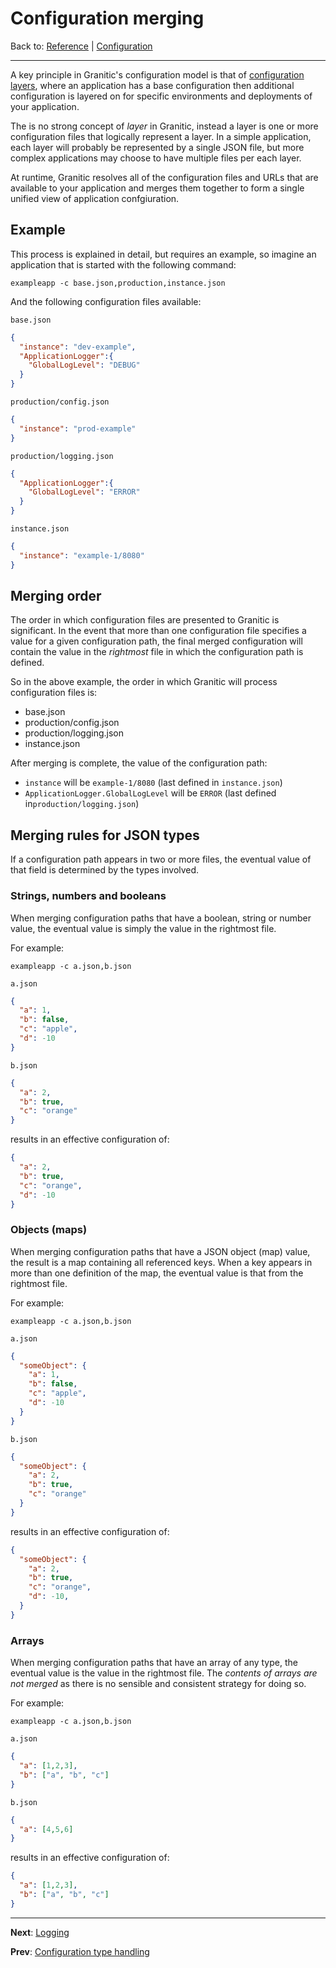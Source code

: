 # Configuration merging
Back to: [Reference](README.md) | [Configuration](cfg-index.md)

---
A key principle in Granitic's configuration model is that of [configuration layers](cfg-principles.md), where an
application has a base configuration then additional configuration is layered on for specific environments
and deployments of your application.

The is no strong concept of _layer_ in Granitic, instead a layer is one or more configuration files that logically
represent a layer. In a simple application, each layer will probably be represented by a single JSON file, but more
complex applications may choose to have multiple files per each layer.

At runtime, Granitic resolves all of the configuration files and URLs that are available to your application
and merges them together to form a single unified view of application confgiuration.

## Example

This process is  explained in detail, but requires an example, so imagine an application that is started with the following
command:

`exampleapp -c base.json,production,instance.json`

And the following configuration files available:

`base.json`

```json
{
  "instance": "dev-example",
  "ApplicationLogger":{
    "GlobalLogLevel": "DEBUG"
  }
}

```

`production/config.json`

```json
{
  "instance": "prod-example"
}
```

`production/logging.json`

```json
{
  "ApplicationLogger":{
    "GlobalLogLevel": "ERROR"
  }
}
```

`instance.json`

```json
{
  "instance": "example-1/8080"
}

```

## Merging order

The order in which configuration files are presented to Granitic is significant. In the event that more than one 
configuration file specifies a value for a given configuration path, the final merged configuration will contain the
value in the _rightmost_ file in which the configuration path is defined. 

So in the above example, the order in which Granitic will process configuration files is:

  * base.json
  * production/config.json
  * production/logging.json
  * instance.json

After merging is complete, the value of the configuration path:

  * `instance` will be `example-1/8080` (last defined in `instance.json`)
  * `ApplicationLogger.GlobalLogLevel` will be `ERROR` (last defined in`production/logging.json`)


## Merging rules for JSON types

If a configuration path appears in two or more files, the eventual value of that field is determined by the types involved.

### Strings, numbers and booleans

When merging configuration paths that have a boolean, string or number value, the eventual value is simply the value
in the rightmost file.

For example:

`exampleapp -c a.json,b.json`

`a.json`

```json
{
  "a": 1,
  "b": false,
  "c": "apple",
  "d": -10
}
```

`b.json`

```json
{
  "a": 2,
  "b": true,
  "c": "orange" 
}
```

results in an effective configuration of:

```json
{
  "a": 2,
  "b": true,
  "c": "orange",
  "d": -10 
}
```

### Objects (maps)

When merging configuration paths that have a JSON object (map) value, the result is a map containing all referenced keys.
When a key appears in more than one definition of the map, the eventual value is that from the rightmost file.

For example:

`exampleapp -c a.json,b.json`

`a.json`

```json
{
  "someObject": {
    "a": 1,
    "b": false,
    "c": "apple",
    "d": -10  
  }
}
```

`b.json`

```json
{
  "someObject": {
    "a": 2,
    "b": true,
    "c": "orange" 
  }
}
```

results in an effective configuration of:

```json
{
  "someObject": {
    "a": 2,
    "b": true,
    "c": "orange",
    "d": -10,
  } 
}
```

### Arrays

When merging configuration paths that have an array of any type, the eventual value is the value in the rightmost file.
The _contents of arrays are not merged_ as there is no sensible and consistent strategy for doing so.

For example:

`exampleapp -c a.json,b.json`

`a.json`

```json
{
  "a": [1,2,3],
  "b": ["a", "b", "c"]
}
```

`b.json`

```json
{
  "a": [4,5,6]
}
```

results in an effective configuration of:

```json
{
  "a": [1,2,3],
  "b": ["a", "b", "c"]
}
```

---
**Next**: [Logging](log-index.md)

**Prev**: [Configuration type handling](cfg-types.md)
